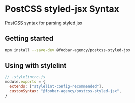 # PostCSS styled-jsx Syntax

[PostCSS](https://github.com/postcss/postcss) syntax for parsing [styled jsx](https://github.com/vercel/styled-jsx)

## Getting started
```bash
npm install --save-dev @foobar-agency/postcss-styled-jsx
```

## Using with stylelint
```js
// .stylelintrc.js
module.exports = {
  extends: ["stylelint-config-recommended"],
  customSyntax: "@foobar-agency/postcss-styled-jsx",
}
```
